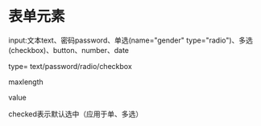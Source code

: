 # 表单元素

input:文本text、密码password、单选\(name="gender" type="radio"\)、多选\(checkbox\)、button、number、date

type= text/password/radio/checkbox

maxlength

value

checked表示默认选中（应用于单、多选）

